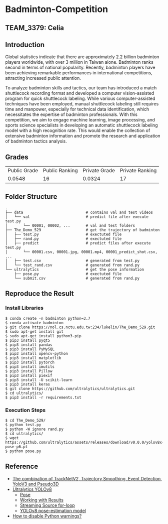 # Badminton-Competition 

## TEAM_3379: Celia

## Introduction
Global statistics indicate that there are approximately 2.2 billion badminton players worldwide, with over 3 million in Taiwan alone. Badminton ranks second in terms of national popularity. Recently, badminton players have been achieving remarkable performances in international competitions, attracting increased public attention.

To analyze badminton skills and tactics, our team has introduced a match shuttlecock recording format and developed a computer vision-assisted program for quick shuttlecock labeling. While various computer-assisted techniques have been employed, manual shuttlecock labeling still requires time and manpower, especially for technical data identification, which necessitates the expertise of badminton professionals. With this competition, we aim to engage machine learning, image processing, and sports science specialists in developing an automatic shuttlecock labeling model with a high recognition rate. This would enable the collection of extensive badminton information and promote the research and application of badminton tactics analysis.


## Grades

<table>
  <tr>
    <td>Public Grade</td>
    <td>Public Ranking</td>
    <td>Private Grade</td>
    <td>Private Ranking</td>
  </tr>
  <tr>
    <td>0.0548</td>
    <td>16</td>
    <td>0.0324</td>
    <td>17</td>
  </tr>
</table>

## Folder Structure

    .
    ├── data                            # contains val and test videos
    │   └── val                         # predict file after execute test.py
    │       └── 00001, 00002, ...       # val and test folders
    ├── The_Demo_529                    # get the trajectory of badminton
    │   ├── test.py                     # exectuted file
    │   ├── rand.py                     # exectuted file
    │   ├── predict                     # predict files after execute test.py
    │       └── 00001.csv, 00001.jpg, 00001.mp4, 00001_predict_shot.csv, ...
    │   ├── test.csv                    # generated from test.py
    │   └── test_rand.csv               # generated from rand.py
    └── ultralytics                     # get the pose information
        ├── pose.py                     # exectuted file
        └── submit.csv                  # generated from rand.py


## Reproduce the Result

### Install Libraries

    $ conda create -n badminton python=3.7
    $ conda activate badminton
    $ git clone https://nol.cs.nctu.edu.tw:234/lukelin/The_Demo_529.git
    $ sudo apt-get install git
    $ sudo apt-get install python3-pip
    $ pip3 install pyqt5
    $ pip3 install pandas
    $ pip3 install PyMySQL
    $ pip3 install opencv-python
    $ pip3 install matplotlib
    $ pip3 install pytorch
    $ pip3 install imutils
    $ pip3 install Pillow
    $ pip3 install piexif
    $ pip3 install -U scikit-learn
    $ pip3 install keras
    $ git clone https://github.com/ultralytics/ultralytics.git
    $ cd ultralytics/
    $ pip3 install -r requirements.txt

### Execution Steps

    $ cd The_Demo_529/
    $ python test.py
    $ python -W ignore rand.py
    $ cd ultralytics/
    $ wget https://github.com/ultralytics/assets/releases/download/v0.0.0/yolov8x-pose-p6.pt
    $ python pose.py
    

## Reference

- [The combination of TrackNetV2, Trajectory Smoothing, Event Detection, YoloV3 and Pseudo3D](https://nol.cs.nctu.edu.tw:234/lukelin/The_Demo_529)
- [Ultralytics YOLOv8](https://github.com/ultralytics/ultralytics)
  - [Pose](https://docs.ultralytics.com/tasks/pose/)
  - [Working with Results](https://docs.ultralytics.com/modes/predict/#working-with-results)
  - [Streaming Source for-loop](https://docs.ultralytics.com/modes/predict/#streaming-source-for-loop)
  - [YOLOv8 pose-estimation model](https://github.com/ultralytics/ultralytics/issues/2028)
- [How to disable Python warnings?](https://stackoverflow.com/questions/14463277/how-to-disable-python-warnings)
